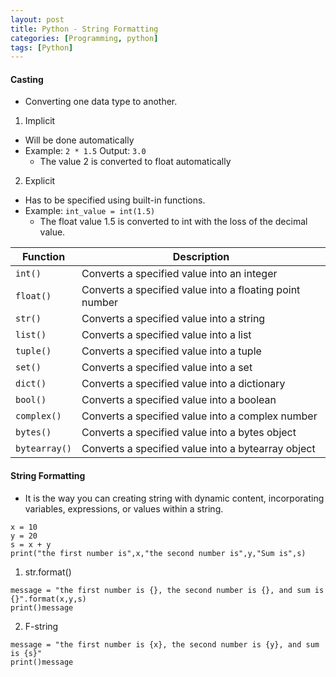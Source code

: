 ```yaml
---
layout: post
title: Python - String Formatting
categories: [Programming, python]
tags: [Python]
---
```



#### Casting
- Converting one data type to another.

1. Implicit
- Will be done automatically
- Example: `2 * 1.5` Output: `3.0`
  + The value 2 is converted to float automatically

2. Explicit
- Has to be specified using built-in functions.
- Example: `int_value = int(1.5)`
  + The float value 1.5 is converted to int with the loss of the decimal value.

| Function | Description |
| --- | --- |
| `int()` | Converts a specified value into an integer |
| `float()` | Converts a specified value into a floating point number |
| `str()` | Converts a specified value into a string |
| `list()` | Converts a specified value into a list |
| `tuple()` | Converts a specified value into a tuple |
| `set()` | Converts a specified value into a set |
| `dict()` | Converts a specified value into a dictionary |
| `bool()` | Converts a specified value into a boolean |
| `complex()` | Converts a specified value into a complex number |
| `bytes()` | Converts a specified value into a bytes object |
| `bytearray()` | Converts a specified value into a bytearray object |


#### String Formatting

- It is the way you can creating string with dynamic content, incorporating variables, expressions, or values within a string.

```
x = 10
y = 20
s = x + y
print("the first number is",x,"the second number is",y,"Sum is",s)
```

1. str.format()

```
message = "the first number is {}, the second number is {}, and sum is {}".format(x,y,s)
print()message
```

2. F-string
```
message = "the first number is {x}, the second number is {y}, and sum is {s}"
print()message
```